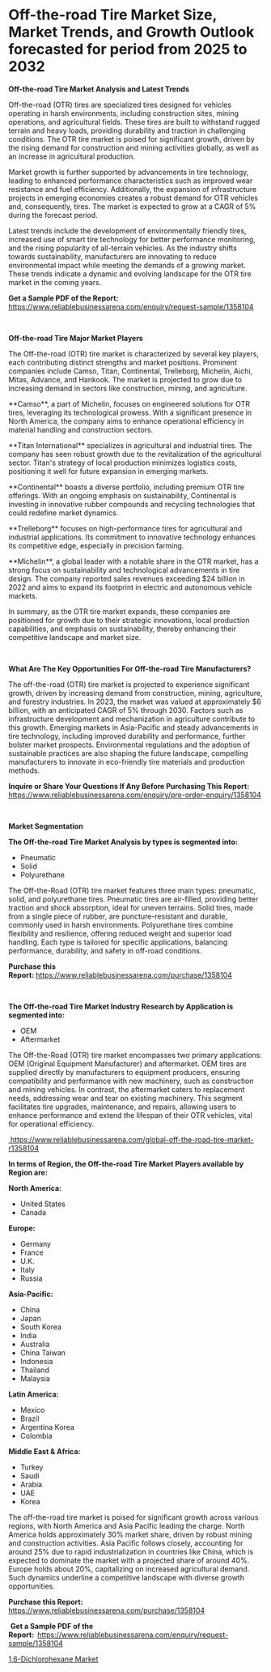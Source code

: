 <p><h1>Off-the-road Tire Market Size, Market Trends, and Growth Outlook forecasted for period from 2025 to 2032</h1></p><p><strong>Off-the-road Tire Market Analysis and Latest Trends</strong></p>
<p><p>Off-the-road (OTR) tires are specialized tires designed for vehicles operating in harsh environments, including construction sites, mining operations, and agricultural fields. These tires are built to withstand rugged terrain and heavy loads, providing durability and traction in challenging conditions. The OTR tire market is poised for significant growth, driven by the rising demand for construction and mining activities globally, as well as an increase in agricultural production.</p><p>Market growth is further supported by advancements in tire technology, leading to enhanced performance characteristics such as improved wear resistance and fuel efficiency. Additionally, the expansion of infrastructure projects in emerging economies creates a robust demand for OTR vehicles and, consequently, tires. The market is expected to grow at a CAGR of 5% during the forecast period. </p><p>Latest trends include the development of environmentally friendly tires, increased use of smart tire technology for better performance monitoring, and the rising popularity of all-terrain vehicles. As the industry shifts towards sustainability, manufacturers are innovating to reduce environmental impact while meeting the demands of a growing market. These trends indicate a dynamic and evolving landscape for the OTR tire market in the coming years.</p></p>
<p><strong>Get a Sample PDF of the Report:&nbsp;</strong> <a href="https://www.reliablebusinessarena.com/enquiry/request-sample/1358104?utm_campaign=2994&utm_medium=2&utm_source=Github&utm_content=ia&utm_term=22032025&utm_id=off-the-road-tire">https://www.reliablebusinessarena.com/enquiry/request-sample/1358104</a></p>
<p>&nbsp;</p>
<p><strong>Off-the-road Tire Major Market Players</strong></p>
<p><p>The Off-the-road (OTR) tire market is characterized by several key players, each contributing distinct strengths and market positions. Prominent companies include Camso, Titan, Continental, Trelleborg, Michelin, Aichi, Mitas, Advance, and Hankook. The market is projected to grow due to increasing demand in sectors like construction, mining, and agriculture.</p><p>**Camso**, a part of Michelin, focuses on engineered solutions for OTR tires, leveraging its technological prowess. With a significant presence in North America, the company aims to enhance operational efficiency in material handling and construction sectors.</p><p>**Titan International** specializes in agricultural and industrial tires. The company has seen robust growth due to the revitalization of the agricultural sector. Titan's strategy of local production minimizes logistics costs, positioning it well for future expansion in emerging markets.</p><p>**Continental** boasts a diverse portfolio, including premium OTR tire offerings. With an ongoing emphasis on sustainability, Continental is investing in innovative rubber compounds and recycling technologies that could redefine market dynamics. </p><p>**Trelleborg** focuses on high-performance tires for agricultural and industrial applications. Its commitment to innovative technology enhances its competitive edge, especially in precision farming.</p><p>**Michelin**, a global leader with a notable share in the OTR market, has a strong focus on sustainability and technological advancements in tire design. The company reported sales revenues exceeding $24 billion in 2022 and aims to expand its footprint in electric and autonomous vehicle markets.</p><p>In summary, as the OTR tire market expands, these companies are positioned for growth due to their strategic innovations, local production capabilities, and emphasis on sustainability, thereby enhancing their competitive landscape and market size.</p></p>
<p>&nbsp;</p>
<p><strong>What Are The Key Opportunities For Off-the-road Tire Manufacturers?</strong></p>
<p><p>The off-the-road (OTR) tire market is projected to experience significant growth, driven by increasing demand from construction, mining, agriculture, and forestry industries. In 2023, the market was valued at approximately $6 billion, with an anticipated CAGR of 5% through 2030. Factors such as infrastructure development and mechanization in agriculture contribute to this growth. Emerging markets in Asia-Pacific and steady advancements in tire technology, including improved durability and performance, further bolster market prospects. Environmental regulations and the adoption of sustainable practices are also shaping the future landscape, compelling manufacturers to innovate in eco-friendly tire materials and production methods.</p></p>
<p><strong>Inquire or Share Your Questions If Any Before Purchasing This Report:</strong> <a href="https://www.reliablebusinessarena.com/enquiry/pre-order-enquiry/1358104?utm_campaign=2994&utm_medium=2&utm_source=Github&utm_content=ia&utm_term=22032025&utm_id=off-the-road-tire">https://www.reliablebusinessarena.com/enquiry/pre-order-enquiry/1358104</a></p>
<p>&nbsp;</p>
<p><strong>Market Segmentation</strong></p>
<p><strong>The Off-the-road Tire Market Analysis by types is segmented into:</strong></p>
<p><ul><li>Pneumatic</li><li>Solid</li><li>Polyurethane</li></ul></p>
<p><p>The Off-the-Road (OTR) tire market features three main types: pneumatic, solid, and polyurethane tires. Pneumatic tires are air-filled, providing better traction and shock absorption, ideal for uneven terrains. Solid tires, made from a single piece of rubber, are puncture-resistant and durable, commonly used in harsh environments. Polyurethane tires combine flexibility and resilience, offering reduced weight and superior load handling. Each type is tailored for specific applications, balancing performance, durability, and safety in off-road conditions.</p></p>
<p><strong>Purchase this Report:&nbsp;</strong><a href="https://www.reliablebusinessarena.com/purchase/1358104?utm_campaign=2994&utm_medium=2&utm_source=Github&utm_content=ia&utm_term=22032025&utm_id=off-the-road-tire">https://www.reliablebusinessarena.com/purchase/1358104</a></p>
<p>&nbsp;</p>
<p><strong>The Off-the-road Tire Market Industry Research by Application is segmented into:</strong></p>
<p><ul><li>OEM</li><li>Aftermarket</li></ul></p>
<p><p>The Off-the-Road (OTR) tire market encompasses two primary applications: OEM (Original Equipment Manufacturer) and aftermarket. OEM tires are supplied directly by manufacturers to equipment producers, ensuring compatibility and performance with new machinery, such as construction and mining vehicles. In contrast, the aftermarket caters to replacement needs, addressing wear and tear on existing machinery. This segment facilitates tire upgrades, maintenance, and repairs, allowing users to enhance performance and extend the lifespan of their OTR vehicles, vital for operational efficiency.</p></p>
<p><a href="https://www.reliablebusinessarena.com/global-off-the-road-tire-market-r1358104?utm_campaign=2994&utm_medium=2&utm_source=Github&utm_content=ia&utm_term=22032025&utm_id=off-the-road-tire">&nbsp;https://www.reliablebusinessarena.com/global-off-the-road-tire-market-r1358104</a></p>
<p><strong>In terms of Region, the Off-the-road Tire Market Players available by Region are:</strong></p>
<p>
    <p> <strong> North America: </strong>
        <ul>
            <li>United States</li>
            <li>Canada</li>
        </ul>
        </p> 
    <p> <strong> Europe: </strong>
        <ul>
            <li>Germany</li>
            <li>France</li>
            <li>U.K.</li>
            <li>Italy</li>
            <li>Russia</li>
        </ul>
        </p> 
    <p> <strong> Asia-Pacific: </strong>
        <ul>
            <li>China</li>
            <li>Japan</li>
            <li>South Korea</li>
            <li>India</li>
            <li>Australia</li>
            <li>China Taiwan</li>
            <li>Indonesia</li>
            <li>Thailand</li>
            <li>Malaysia</li>
        </ul>
        </p> 
    <p> <strong> Latin America: </strong>
        <ul>
            <li>Mexico</li>
            <li>Brazil</li>
            <li>Argentina Korea</li>
            <li>Colombia</li>
        </ul>
        </p> 
    <p> <strong> Middle East & Africa: </strong>
        <ul>
            <li>Turkey</li>
            <li>Saudi</li>
            <li>Arabia</li>
            <li>UAE</li>
            <li>Korea</li>
        </ul>
    </p>
    </p>
<p><p>The off-the-road tire market is poised for significant growth across various regions, with North America and Asia Pacific leading the charge. North America holds approximately 30% market share, driven by robust mining and construction activities. Asia Pacific follows closely, accounting for around 25% due to rapid industrialization in countries like China, which is expected to dominate the market with a projected share of around 40%. Europe holds about 20%, capitalizing on increased agricultural demand. Such dynamics underline a competitive landscape with diverse growth opportunities.</p></p>
<p><strong>Purchase this Report: </strong><a href="https://www.reliablebusinessarena.com/purchase/1358104?utm_campaign=2994&utm_medium=2&utm_source=Github&utm_content=ia&utm_term=22032025&utm_id=off-the-road-tire">https://www.reliablebusinessarena.com/purchase/1358104</a></p>
<p>&nbsp;<strong>Get a Sample PDF of the Report:&nbsp;&nbsp;</strong><a href="https://www.reliablebusinessarena.com/enquiry/request-sample/1358104?utm_campaign=2994&utm_medium=2&utm_source=Github&utm_content=ia&utm_term=22032025&utm_id=off-the-road-tire">https://www.reliablebusinessarena.com/enquiry/request-sample/1358104</a></p>
<p><strong></strong></p>
<p><p><a href="https://github.com/penecorodz74/Market-Research-Report-List-1/blob/main/16-dichlorohexane-market.md?utm_campaign=2994&utm_medium=2&utm_source=Github&utm_content=ia&utm_term=22032025&utm_id=off-the-road-tire">1,6-Dichlorohexane Market</a></p></p>